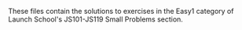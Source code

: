 These files contain the solutions to exercises in the Easy1 category of Launch School's JS101-JS119 Small Problems section.
